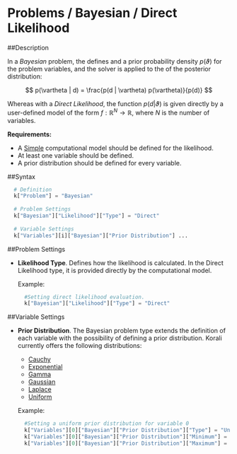 # Problems / Bayesian / Direct Likelihood

##Description

In a *Bayesian* problem, the defines and a prior probability density $p(\vartheta)$ for the problem variables, and the solver is applied to the of the posterior distribution:

 $$ p(\vartheta | d) = \frac{p(d | \vartheta) p(\vartheta)}{p(d)} $$

Whereas with a *Direct Likelihood*, the function $p(d|\vartheta)$ is given directly by a user-defined model of the form $f:\mathbb{R}^N\rightarrow\mathbb{R}$, where $N$ is the number of variables.

**Requirements:**

+ A [Simple](/usage/models/simple) computational model should be defined for the likelihood.
+ At least one variable should be defined.
+ A prior distribution should be defined for every variable.

##Syntax
```python
  # Definition
  k["Problem"] = "Bayesian"
  
  # Problem Settings
  k["Bayesian"]["Likelihood"]["Type"] = "Direct"
	
  # Variable Settings
  k["Variables"][i]["Bayesian"]["Prior Distribution"] ...
```

##Problem Settings

- **Likelihood Type**. Defines how the likelihood is calculated. In the Direct Likelihood type, it is provided directly by the computational model.

	Example:
	```python
	  #Setting direct likelihood evaluation.
	  k["Bayesian"]["Likelihood"]["Type"] = "Direct"
	```
	
##Variable Settings

- **Prior Distribution**. The Bayesian problem type extends the definition of each variable with the possibility of defining a prior distribution. Korali currently offers the following distributions:

	- [Cauchy](../../../distributions/#cauchy)
	- [Exponential](../../../distributions/#exponential)
	- [Gamma](../../../distributions/#gamma)
	- [Gaussian](../../../distributions/#gaussian)
	- [Laplace](../../../distributions/#laplace)
	- [Uniform](../../../distributions/#uniform)

	Example:
	```python
	  #Setting a uniform prior distribution for variable 0
	  k["Variables"][0]["Bayesian"]["Prior Distribution"]["Type"] = "Uniform"
	  k["Variables"][0]["Bayesian"]["Prior Distribution"]["Minimum"] = -10.0
	  k["Variables"][0]["Bayesian"]["Prior Distribution"]["Maximum"] = +10.0
	```